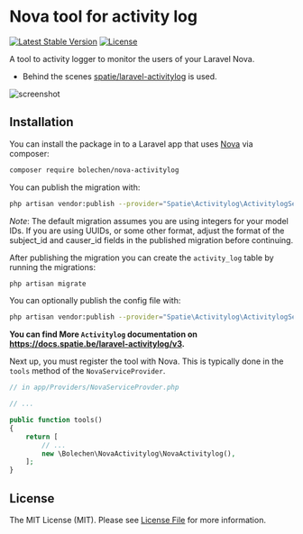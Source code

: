 # Nova tool for activity log

[![Latest Stable Version](https://poser.pugx.org/bolechen/nova-activitylog/v/stable)](https://packagist.org/packages/bolechen/nova-activitylog)
[![License](https://poser.pugx.org/bolechen/nova-activitylog/license)](https://packagist.org/packages/bolechen/nova-activitylog)

A tool to activity logger to monitor the users of your Laravel Nova.

- Behind the scenes [spatie/laravel-activitylog](https://github.com/spatie/laravel-activitylog) is used.



![screenshot](https://raw.githubusercontent.com/bolechen/nova-activitylog/master/docs/screenshot.png?20190308)

## Installation

You can install the package in to a Laravel app that uses [Nova](https://nova.laravel.com) via composer:

```bash
composer require bolechen/nova-activitylog
```

You can publish the migration with:
```bash
php artisan vendor:publish --provider="Spatie\Activitylog\ActivitylogServiceProvider" --tag="migrations"
```

*Note*: The default migration assumes you are using integers for your model IDs. If you are using UUIDs, or some other format, adjust the format of the subject_id and causer_id fields in the published migration before continuing.



After publishing the migration you can create the `activity_log` table by running the migrations:

```bash
php artisan migrate
```



You can optionally publish the config file with:

```bash
php artisan vendor:publish --provider="Spatie\Activitylog\ActivitylogServiceProvider" --tag="config"
```



**You can find More `Activitylog` documentation on https://docs.spatie.be/laravel-activitylog/v3.**



Next up, you must register the tool with Nova. This is typically done in the `tools` method of the `NovaServiceProvider`.

```php
// in app/Providers/NovaServiceProvder.php

// ...

public function tools()
{
    return [
        // ...
        new \Bolechen\NovaActivitylog\NovaActivitylog(),
    ];
}
```



## License

The MIT License (MIT). Please see [License File](LICENSE) for more information.
